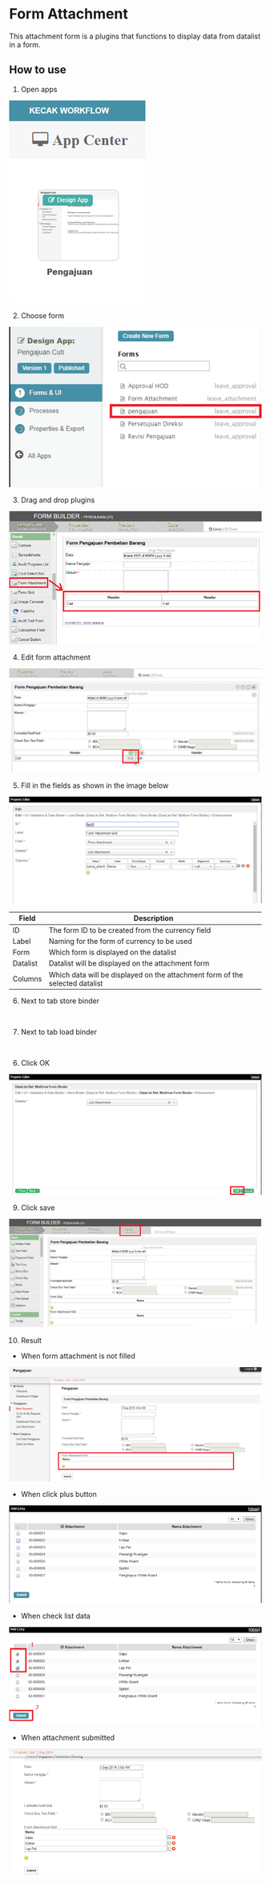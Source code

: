 # Form Attachment

This attachment form is a plugins that functions to display data from datalist in a form.

## How to use

1. Open apps

<img src="https://raw.githubusercontent.com/kinnara-digital-studio/kecak-workflow/master/docs/assets/formAttach_openApps.png" alt="" />


2. Choose form

<img src="https://raw.githubusercontent.com/kinnara-digital-studio/kecak-workflow/master/docs/assets/formAttach_chooseForm.png" alt="" />

3. Drag and drop plugins

<img src="https://raw.githubusercontent.com/kinnara-digital-studio/kecak-workflow/master/docs/assets/formAttach_dragDrop.png" alt="" />


4. Edit form attachment

<img src="https://raw.githubusercontent.com/kinnara-digital-studio/kecak-workflow/master/docs/assets/fag_edit.png" alt="" />


5. Fill in the fields as shown in the image below

<img src="https://raw.githubusercontent.com/kinnara-digital-studio/kecak-workflow/master/docs/assets/fag_editForm.png" alt="" />

| Field | Description |
|-------|-------------|
|ID| The form ID to be created from the currency field |
|Label| Naming for the form of currency to be used |
|Form| Which form is displayed on the datalist |
|Datalist| Datalist will be displayed on the attachment form |
|Columns| Which data will be displayed on the attachment form of the selected datalist |

6. Next to tab store binder

<img src="https://raw.githubusercontent.com/kinnara-digital-studio/kecak-workflow/master/docs/assets/fag_storeBinder.png" alt="" />


7. Next to tab load binder

<img src="https://raw.githubusercontent.com/kinnara-digital-studio/kecak-workflow/master/docs/assets/fag_loadBinder.png" alt="" />


6. Click OK

<img src="https://raw.githubusercontent.com/kinnara-digital-studio/kecak-workflow/master/docs/assets/fag_ok.png" alt="" />


9. Click save

<img src="https://raw.githubusercontent.com/kinnara-digital-studio/kecak-workflow/master/docs/assets/fag_save.png" alt="" />


10. Result

- When form attachment is not filled

<img src="https://raw.githubusercontent.com/kinnara-digital-studio/kecak-workflow/master/docs/assets/fag_result.png" alt="" />


- When click plus button

<img src="https://raw.githubusercontent.com/kinnara-digital-studio/kecak-workflow/master/docs/assets/fag_result2.png" alt="" />


- When check list data

<img src="https://raw.githubusercontent.com/kinnara-digital-studio/kecak-workflow/master/docs/assets/fag_result3.png" alt="" />


- When attachment submitted

<img src="https://raw.githubusercontent.com/kinnara-digital-studio/kecak-workflow/master/docs/assets/fag_result4.png" alt="" />
